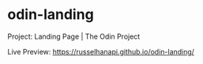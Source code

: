 # odin-landing
Project: Landing Page | The Odin Project

Live Preview: https://russelhanapi.github.io/odin-landing/
